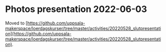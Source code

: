 # Photos presentation 2022-06-03

Moved to [https://github.com/uppsala-makerspace/loerdagskurser/tree/master/activities/20220528_slutpresentation](https://github.com/uppsala-makerspace/loerdagskurser/tree/master/activities/20220528_slutpresentation).
